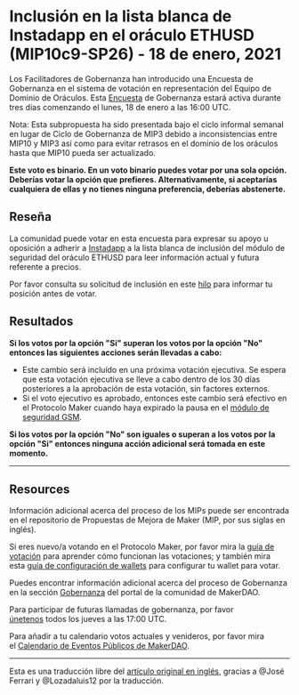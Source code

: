 # Inclusión en la lista blanca de **Instadapp en el oráculo ETHUSD  (MIP10c9-SP26) - 18 de enero, 2021**

Los Facilitadores de Gobernanza han introducido una Encuesta de Gobernanza en el sistema de votación en representación del Equipo de Dominio de Oráculos. Esta [Encuesta](https://community-development.makerdao.com/en/learn/governance/on-chain-gov/) de Gobernanza estará  activa durante tres días comenzando el lunes, 18 de enero a las 16:00 UTC. 

Nota: Esta subpropuesta ha sido presentada bajo el ciclo informal semanal en lugar de Ciclo de Gobernanza de MIP3 debido a inconsistencias entre MIP10 y MIP3 así como para evitar retrasos en el dominio de los oráculos hasta que MIP10 pueda ser actualizado.  

**Este voto es binario. En un voto binario puedes votar por una sola opción. Deberías votar la opción que prefieres. Alternativamente, si aceptarías cualquiera de ellas y no tienes ninguna preferencia, deberías abstenerte.**

## **Reseña**

La comunidad puede votar en esta encuesta para expresar su apoyo u oposición a adherir a [Instadapp](https://instadapp.io/) a la lista blanca de inclusión del módulo de seguridad del oráculo ETHUSD para leer información actual y futura referente a precios. 

Por favor consulta su solicitud de inclusión en este [hilo](https://forum.makerdao.com/t/mip10c9-sp26-subproposal-to-whitelist-instadapp-gelato-automation-contract-for-eth-usd-oracle-access/5901) para informar tu posición antes de votar.

## Resultados

**Si los votos por la opción "Si" superan los votos por la opción "No" entonces las siguientes acciones serán llevadas a cabo:**  

- Este cambio será incluído en una próxima votación ejecutiva. Se espera que esta votación ejecutiva se lleve a cabo dentro de los 30 días posteriores a la aprobación de esta votación, sin factores externos.
- Si el voto ejecutivo es aprobado, entonces este cambio será efectivo en el Protocolo Maker cuando haya expirado la pausa en el [módulo de seguridad GSM](https://community-development.makerdao.com/en/learn/governance/param-gsm-pause-delay/).

**Si los votos por la opción "No" son iguales o superan a los votos por la opción "Si" entonces ninguna acción adicional será tomada en este momento.**

---

## **Resources**

Información adicional acerca del proceso de los MIPs puede ser encontrada en el repositorio de Propuestas de Mejora de Maker (MIP, por sus siglas en inglés). 

Si eres nuevo/a votando en el Protocolo Maker, por favor mira la [guía de votación](https://community-development.makerdao.com/en/learn/governance/how-voting-works/) para aprender cómo funcionan las votaciones; y también mira esta [guía de configuración de wallets](https://community-development.makerdao.com/en/learn/governance/voting-setup/) para configurar tu wallet para votar.

Puedes encontrar información adicional acerca del proceso de Gobernanza en la sección [Gobernanza](https://community-development.makerdao.com/en/learn/governance) del portal de la comunidad de MakerDAO.

Para participar de futuras llamadas de gobernanza, por favor [únetenos](https://github.com/makerdao/community/tree/master/governance/governance-and-risk-meetings) todos los jueves a las 17:00 UTC.

Para añadir a tu calendario votos actuales y venideros, por favor mira el [Calendario de Eventos Públicos de MakerDAO](https://calendar.google.com/calendar/embed?src=makerdao.com_3efhm2ghipksegl009ktniomdk%40group.calendar.google.com&ctz=UTC&mode=week&showCalendars=0&showPrint=0).

---

Esta es una traducción libre del [artículo original en inglés](https://github.com/makerdao/community/blob/master/governance/polls/MIP10c9-SP26%20-%20Whitelist%20Instadapp%20on%20ETHUSD%20Oracle%20-%20January%2018,%202021.md), gracias a @José Ferrari y @Lozadaluis12 por la traducción.